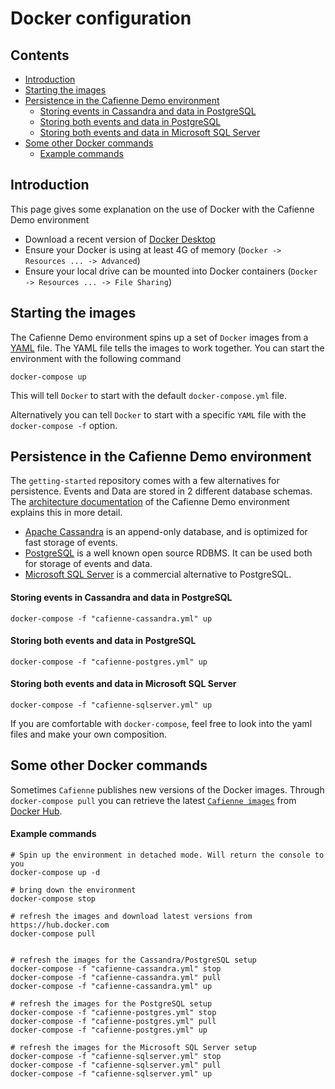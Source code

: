 # Docker configuration 

<!-- TOC -->
## Contents
 - [Introduction](#introduction)
 - [Starting the images](#starting-the-images)
  - [Persistence in the Cafienne Demo environment](#persistence-in-the-cafienne-demo-environment)
    - [Storing events in Cassandra and data in PostgreSQL](#storing-events-in-cassandra-and-data-in-postgresql)
    - [Storing both events and data in PostgreSQL](#storing-both-events-and-data-in-postgresql)
    -  [Storing both events and data in Microsoft SQL Server](#storing-both-events-and-data-in-microsoft-sql-server)
 - [Some other Docker commands](#some-other-docker-commands)
    - [Example commands](#example-commands)
<!-- /TOC -->

## Introduction
This page gives some explanation on the use of Docker with the Cafienne Demo environment

 - Download a recent version of [Docker Desktop](https://www.docker.com/products/docker-desktop)
 - Ensure your Docker is using at least 4G of memory (`Docker -> Resources ... -> Advanced`)
 - Ensure your local drive can be mounted into Docker containers (`Docker -> Resources ... -> File Sharing`)
 
 
## Starting the images 
The Cafienne Demo environment spins up a set of `Docker` images from a [YAML](https://en.wikipedia.org/wiki/YAML) file.
The YAML file tells the images to work together.
You can start the environment with the following command

```
docker-compose up
```
This will tell `Docker` to start with the default `docker-compose.yml` file. 

Alternatively you can tell `Docker` to start with a specific `YAML` file with the `docker-compose -f` option.

## Persistence in the Cafienne Demo environment

The `getting-started` repository comes with a few alternatives for persistence. Events and Data are stored in 2 different database schemas. The [architecture documentation](demo-architecture.md) of the Cafienne Demo environment explains this in more detail.

- [Apache Cassandra](https://cassandra.apache.org/) is an append-only database, and is optimized for fast storage of events.
- [PostgreSQL](https://www.postgresql.org/) is a well known open source RDBMS. It can be used both for storage of events and data.
- [Microsoft SQL Server](https://www.microsoft.com/sql-server/) is a commercial alternative to PostgreSQL.

#### Storing events in Cassandra and data in PostgreSQL
```
docker-compose -f "cafienne-cassandra.yml" up
```

#### Storing both events and data in PostgreSQL
```
docker-compose -f "cafienne-postgres.yml" up
```

#### Storing both events and data in Microsoft SQL Server
```
docker-compose -f "cafienne-sqlserver.yml" up
```

If you are comfortable with `docker-compose`, feel free to look into the yaml files and make your own composition.

## Some other Docker commands 
Sometimes `Cafienne` publishes new versions of the Docker images.
Through `docker-compose pull` you can retrieve the latest [`Cafienne images`](https://hub.docker.com/orgs/cafienne/repositories) from [Docker Hub](https://hub.docker.com).

#### Example commands
```
# Spin up the environment in detached mode. Will return the console to you
docker-compose up -d

# bring down the environment
docker-compose stop

# refresh the images and download latest versions from https://hub.docker.com
docker-compose pull


# refresh the images for the Cassandra/PostgreSQL setup
docker-compose -f "cafienne-cassandra.yml" stop
docker-compose -f "cafienne-cassandra.yml" pull
docker-compose -f "cafienne-cassandra.yml" up

# refresh the images for the PostgreSQL setup
docker-compose -f "cafienne-postgres.yml" stop
docker-compose -f "cafienne-postgres.yml" pull
docker-compose -f "cafienne-postgres.yml" up

# refresh the images for the Microsoft SQL Server setup
docker-compose -f "cafienne-sqlserver.yml" stop
docker-compose -f "cafienne-sqlserver.yml" pull
docker-compose -f "cafienne-sqlserver.yml" up
```
